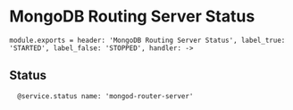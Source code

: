 
# MongoDB Routing Server Status

    module.exports = header: 'MongoDB Routing Server Status', label_true: 'STARTED', label_false: 'STOPPED', handler: ->

## Status

      @service.status name: 'mongod-router-server'
